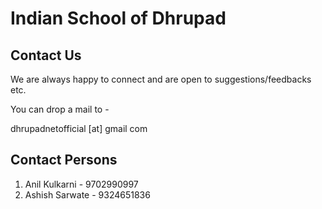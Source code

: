 # Indian School of Dhrupad

## Contact Us

We are always happy to connect and are open to suggestions/feedbacks etc.

You can drop a mail to - 

dhrupadnetofficial [at] gmail com

## Contact Persons

1. Anil Kulkarni - 9702990997
2. Ashish Sarwate - 9324651836